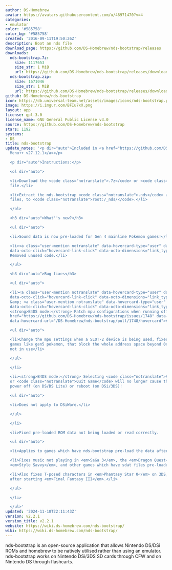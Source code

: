 ```yaml
---
author: DS-Homebrew
avatar: https://avatars.githubusercontent.com/u/46971470?v=4
categories:
- emulator
color: '#585758'
color_bg: '#585758'
created: '2016-09-11T19:50:26Z'
description: Boot an nds file
download_page: https://github.com/DS-Homebrew/nds-bootstrap/releases
downloads:
  nds-bootstrap.7z:
    size: 1117653
    size_str: 1 MiB
    url: https://github.com/DS-Homebrew/nds-bootstrap/releases/download/v2.2.1/nds-bootstrap.7z
  nds-bootstrap.zip:
    size: 1671046
    size_str: 1 MiB
    url: https://github.com/DS-Homebrew/nds-bootstrap/releases/download/v2.2.1/nds-bootstrap.zip
github: DS-Homebrew/nds-bootstrap
icon: https://db.universal-team.net/assets/images/icons/nds-bootstrap.png
image: https://i.imgur.com/BFIu7xX.png
layout: app
license: gpl-3.0
license_name: GNU General Public License v3.0
source: https://github.com/DS-Homebrew/nds-bootstrap
stars: 1192
systems:
- DS
title: nds-bootstrap
update_notes: '<p dir="auto">Included in <a href="https://github.com/DS-Homebrew/TWiLightMenu/releases/tag/v27.12.1"><strong>TW</strong>i<strong>L</strong>ight
  Menu++ v27.12.1</a></p>

  <p dir="auto">Instructions:</p>

  <ol dir="auto">

  <li>Download the <code class="notranslate">.7z</code> or <code class="notranslate">.zip</code>
  file.</li>

  <li>Extract the nds-bootstrap <code class="notranslate">.nds</code> and <code class="notranslate">.ver</code>
  files, to <code class="notranslate">root:/_nds/</code>.</li>

  </ol>

  <h3 dir="auto">What''s new?</h3>

  <ul dir="auto">

  <li>Sound data is now pre-loaded for Gen 4 mainline Pokemon games!</li>

  <li><a class="user-mention notranslate" data-hovercard-type="user" data-hovercard-url="/users/lifehackerhansol/hovercard"
  data-octo-click="hovercard-link-click" data-octo-dimensions="link_type:self" href="https://github.com/lifehackerhansol">@lifehackerhansol</a>:
  Removed unused code.</li>

  </ul>

  <h3 dir="auto">Bug fixes</h3>

  <ul dir="auto">

  <li><a class="user-mention notranslate" data-hovercard-type="user" data-hovercard-url="/users/edo9300/hovercard"
  data-octo-click="hovercard-link-click" data-octo-dimensions="link_type:self" href="https://github.com/edo9300">@edo9300</a>
  &amp; <a class="user-mention notranslate" data-hovercard-type="user" data-hovercard-url="/users/Gericom/hovercard"
  data-octo-click="hovercard-link-click" data-octo-dimensions="link_type:self" href="https://github.com/Gericom">@Gericom</a>:
  <strong>B4DS mode:</strong> Patch mpu configurations when running off SLOT-2 (<a
  href="https://github.com/DS-Homebrew/nds-bootstrap/issues/1748" data-hovercard-type="pull_request"
  data-hovercard-url="/DS-Homebrew/nds-bootstrap/pull/1748/hovercard">#1748</a>)

  <ul dir="auto">

  <li>Change the mpu settings when a SLOT-2 device is being used, fixes issues with
  games like gen5 pokemon, that block the whole address space beyond 0x08000000 when
  not in use</li>

  </ul>

  </li>

  <li><strong>B4DS mode:</strong> Selecting <code class="notranslate">Reset Game</code>
  or <code class="notranslate">Quit Game</code> will no longer cause the console to
  power off (on DS/DS Lite) or reboot (on DSi/3DS)!

  <ul dir="auto">

  <li>Does not apply to DSiWare.</li>

  </ul>

  </li>

  <li>Fixed pre-loaded ROM data not being loaded or read correctly.

  <ul dir="auto">

  <li>Applies to games which have nds-bootstrap pre-load the data after boot.</li>

  <li>Fixes music not playing in <em>SaGa 3</em>, the <em>Dragon Quest</em> games,
  <em>Style Savvy</em>, and other games which have sdat files pre-loaded.</li>

  <li>Also fixes T-posed characters in <em>Phantasy Star 0</em> on 3DS, and crashing
  after starting <em>Final Fantasy III</em>.</li>

  </ul>

  </li>

  </ul>'
updated: '2024-11-18T22:11:43Z'
version: v2.2.1
version_title: v2.2.1
website: https://wiki.ds-homebrew.com/nds-bootstrap/
wiki: https://wiki.ds-homebrew.com/nds-bootstrap/
---
```

nds-bootstrap is an open-source application that allows Nintendo DS/DSi ROMs and homebrew to be natively utilised rather than using an emulator. nds-bootstrap works on Nintendo DSi/3DS SD cards through CFW and on Nintendo DS through flashcarts.
